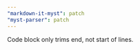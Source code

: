 ```yaml
---
"markdown-it-myst": patch
"myst-parser": patch
---
```


Code block only trims end, not start of lines.
